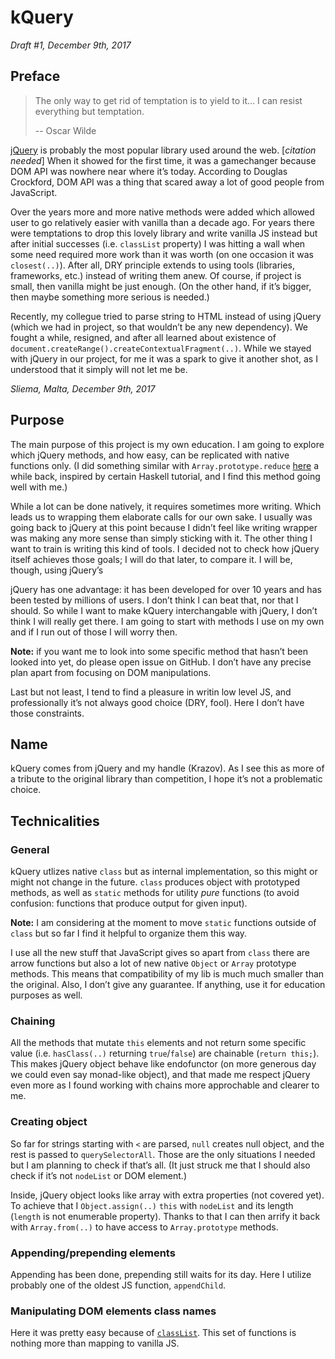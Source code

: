 # kQuery

_Draft #1, December 9th, 2017_

## Preface

>The only way to get rid of temptation is to yield to it... I can resist everything but temptation.
>
>-- Oscar Wilde

[jQuery](https://github.com/jquery/jquery) is probably the most popular library used around the web. [_citation needed_] When it showed for the first time, it was a gamechanger because DOM API was nowhere near where it’s today. According to Douglas Crockford, DOM API was a thing that scared away a lot of good people from JavaScript.

Over the years more and more native methods were added which allowed user to go relatively easier with vanilla than a decade ago. For years there were temptations to drop this lovely library and write vanilla JS instead but after initial successes (i.e. `classList` property) I was hitting a wall when some need required more work than it was worth (on one occasion it was `closest(..)`). After all, DRY principle extends to using tools (libraries, frameworks, etc.) instead of writing them anew. Of course, if project is small, then vanilla might be just enough. (On the other hand, if it’s bigger, then maybe something more serious is needed.)

Recently, my collegue tried to parse string to HTML instead of using jQuery (which we had in project, so that wouldn’t be any new dependency). We fought a while, resigned, and after all learned about existence of `document.createRange().createContextualFragment(..)`. While we stayed with jQuery in our project, for me it was a spark to give it another shot, as I understood that it simply will not let me be.

_Sliema, Malta, December 9th, 2017_

## Purpose

The main purpose of this project is my own education. I am going to explore which jQuery methods, and how easy, can be replicated with native functions only. (I did something similar with `Array.prototype.reduce` [here](https://medium.com/@Krazov/reduce-everything-a6f142f74eb1) a while back, inspired by certain Haskell tutorial, and I find this method going well with me.)

While a lot can be done natively, it requires sometimes more writing. Which leads us to wrapping them elaborate calls for our own sake. I usually was going back to jQuery at this point because I didn’t feel like writing wrapper was making any more sense than simply sticking with it. The other thing I want to train is writing this kind of tools. I decided not to check how jQuery itself achieves those goals; I will do that later, to compare it. I will be, though, using jQuery’s

jQuery has one advantage: it has been developed for over 10 years and has been tested by millions of users. I don’t think I can beat that, nor that I should. So while I want to make kQuery interchangable with jQuery, I don’t think I will really get there. I am going to start with methods I use on my own and if I run out of those I will worry then.

**Note:** if you want me to look into some specific method that hasn’t been looked into yet, do please open issue on GitHub. I don’t have any precise plan apart from focusing on DOM manipulations.

Last but not least, I tend to find a pleasure in writin low level JS, and professionally it’s not always good choice (DRY, fool). Here I don’t have those constraints.

## Name

kQuery comes from jQuery and my handle (Krazov). As I see this as more of a tribute to the original library than competition, I hope it’s not a problematic choice.

## Technicalities

### General

kQuery utlizes native `class` but as internal implementation, so this might or might not change in the future. `class` produces object with prototyped methods, as well as `static` methods for utility _pure_ functions (to avoid confusion: functions that produce output for given input).

**Note:** I am considering at the moment to move `static` functions outside of `class` but so far I find it helpful to organize them this way.

I use all the new stuff that JavaScript gives so apart from `class` there are arrow functions but also a lot of new native `Object` or `Array` prototype methods. This means that compatibility of my lib is much much smaller than the original. Also, I don’t give any guarantee. If anything, use it for education purposes as well.

### Chaining

All the methods that mutate `this` elements and not return some specific value (i.e. `hasClass(..)` returning `true`/`false`) are chainable (`return this;`). This makes jQuery object behave like endofunctor (on more generous day we could even say monad-like object), and that made me respect jQuery even more as I found working with chains more approchable and clearer to me.

### Creating object

So far for strings starting with `<` are parsed, `null` creates null object, and the rest is passed to `querySelectorAll`. Those are the only situations I needed but I am planning to check if that’s all. (It just struck me that I should also check if it’s not `nodeList` or DOM element.)

Inside, jQuery object looks like array with extra properties (not covered yet). To achieve that I `Object.assign(..)` `this` with `nodeList` and its length (`length` is not enumerable property). Thanks to that I can then arrify it back with `Array.from(..)` to have access to `Array.prototype` methods.

### Appending/prepending elements

Appending has been done, prepending still waits for its day. Here I utilize probably one of the oldest JS function, `appendChild`.

### Manipulating DOM elements class names

Here it was pretty easy because of [`classList`](https://developer.mozilla.org/en-US/docs/Web/API/Element/classList). This set of functions is nothing more than mapping to vanilla JS.